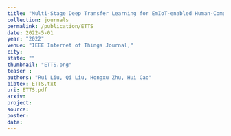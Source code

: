 ```yaml
---
title: "Multi-Stage Deep Transfer Learning for EmIoT-enabled Human-Computer Interaction"
collection: journals
permalink: /publication/ETTS
date: 2022-5-01
year: "2022"
venue: "IEEE Internet of Things Journal,"
city: 
state: ""
thumbnail: "ETTS.png"
teaser : 
authors: "Rui Liu, Qi Liu, Hongxu Zhu, Hui Cao"
bibtex: ETTS.txt
uri: ETTS.pdf
arxiv: 
project: 
source: 
poster: 
data:
---
```

